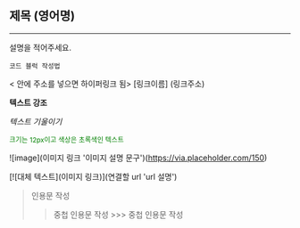 ## 제목 (영어명)
-------------------

설명을 적어주세요.



``` 코드 블럭 작성법  ```


< 안에 주소를 넣으면 하이퍼링크 됨>
[링크이름] (링크주소)


**텍스트 강조**

*텍스트 기울이기*

<span style="font-size: 12px; color: green">크기는 12px이고 색상은 초록색인 텍스트</span>

![image](이미지 링크 '이미지 설명 문구')(https://via.placeholder.com/150)

[![대체 텍스트](이미지 링크)](연결할 url 'url 설명')

> 인용문 작성
  >> 중첩 인용문 작성
    >>> 중첩 인용문 작성


    